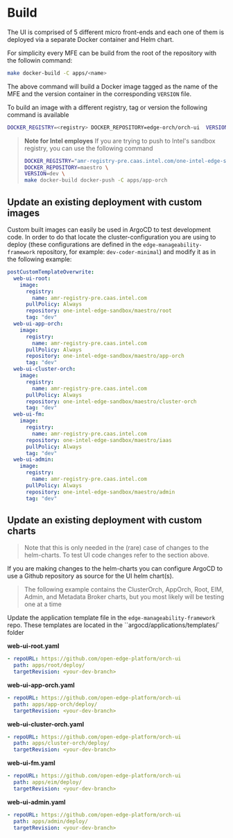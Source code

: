# Build

The UI is comprised of 5 different micro front-ends and each one of them is deployed via a separate Docker container and Helm chart.

For simplicity every MFE can be build from the root of the repository with the followin command:

```bash
make docker-build -C apps/<name>
```

The above command will build a Docker image tagged as the name of the MFE and the version container in the corresponding `VERSION` file.

To build an image with a different registry, tag or version the following command is available

```bash
DOCKER_REGISTRY=<registry> DOCKER_REPOSITORY=edge-orch/orch-ui  VERSION=dev make docker-build -C apps/<name>
```

> **Note for Intel employes**
> If you are trying to push to Intel's sandbox registry, you can use the following command
>
> ```bash
> DOCKER_REGISTRY="amr-registry-pre.caas.intel.com/one-intel-edge-sandbox" \
> DOCKER_REPOSITORY=maestro \
> VERSION=dev \
> make docker-build docker-push -C apps/app-orch
> ```

## Update an existing deployment with custom images

Custom built images can easily be used in ArgoCD to test development code. In order to do that locate the cluster-configuration you are using to deploy (these configurations are defined in the `edge-manageability-framework` repository, for example: `dev-coder-minimal`) and modify it as in the following example:

```yaml
postCustomTemplateOverwrite:
  web-ui-root:
    image:
      registry:
        name: amr-registry-pre.caas.intel.com
      pullPolicy: Always
      repository: one-intel-edge-sandbox/maestro/root
      tag: "dev"
  web-ui-app-orch:
    image:
      registry:
        name: amr-registry-pre.caas.intel.com
      pullPolicy: Always
      repository: one-intel-edge-sandbox/maestro/app-orch
      tag: "dev"
  web-ui-cluster-orch:
    image:
      registry:
        name: amr-registry-pre.caas.intel.com
      pullPolicy: Always
      repository: one-intel-edge-sandbox/maestro/cluster-orch
      tag: "dev"
  web-ui-fm:
    image:
      registry:
        name: amr-registry-pre.caas.intel.com
      repository: one-intel-edge-sandbox/maestro/iaas
      pullPolicy: Always
      tag: "dev"
  web-ui-admin:
    image:
      registry:
        name: amr-registry-pre.caas.intel.com
      pullPolicy: Always
      repository: one-intel-edge-sandbox/maestro/admin
      tag: "dev"
```

## Update an existing deployment with custom charts

> Note that this is only needed in the (rare) case of changes to the helm-charts. To test UI code changes refer to the section above.

If you are making changes to the helm-charts you can configure ArgoCD to use a
Github repository as source for the UI helm chart(s).

> The following example contains the ClusterOrch, AppOrch, Root, EIM, Admin, and Metadata Broker charts, but you most
> likely will be testing one at a time

<!--
1. Update `mage/Magefile.go` to add the repository to ArgoCD

```go
var privateRepos = []string{
	"https://github.com/open-edge-platform/orch-utils",
	"https://github.com/open-edge-platform/edge-manageability-framework",
	"https://github.com/open-edge-platform/orch-ui",
}
```
then run `mage argo:login argo:repoAdd`

> NOTE: when the repository will be moved to open-source, this won't be needed anymore
 -->

Update the application template file in the `edge-manageability-framework` repo.
These templates are located in the ``argocd/applications/templates/` folder

**web-ui-root.yaml**

```yaml
- repoURL: https://github.com/open-edge-platform/orch-ui
  path: apps/root/deploy/
  targetRevision: <your-dev-branch>
```

**web-ui-app-orch.yaml**

```yaml
- repoURL: https://github.com/open-edge-platform/orch-ui
  path: apps/app-orch/deploy/
  targetRevision: <your-dev-branch>
```

**web-ui-cluster-orch.yaml**

```yaml
- repoURL: https://github.com/open-edge-platform/orch-ui
  path: apps/cluster-orch/deploy/
  targetRevision: <your-dev-branch>
```

**web-ui-fm.yaml**

```yaml
- repoURL: https://github.com/open-edge-platform/orch-ui
  path: apps/eim/deploy/
  targetRevision: <your-dev-branch>
```

**web-ui-admin.yaml**

```yaml
- repoURL: https://github.com/open-edge-platform/orch-ui
  path: apps/admin/deploy/
  targetRevision: <your-dev-branch>
```
